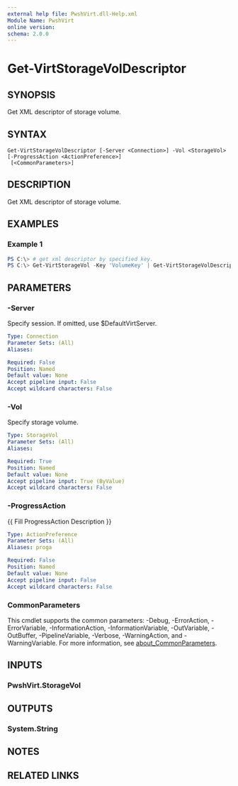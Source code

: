 ```yaml
---
external help file: PwshVirt.dll-Help.xml
Module Name: PwshVirt
online version:
schema: 2.0.0
---
```


# Get-VirtStorageVolDescriptor

## SYNOPSIS
Get XML descriptor of storage volume.

## SYNTAX

```
Get-VirtStorageVolDescriptor [-Server <Connection>] -Vol <StorageVol> [-ProgressAction <ActionPreference>]
 [<CommonParameters>]
```

## DESCRIPTION
Get XML descriptor of storage volume.

## EXAMPLES

### Example 1
```powershell
PS C:\> # get xml descriptor by specified key.
PS C:\> Get-VirtStorageVol -Key 'VolumeKey' | Get-VirtStorageVolDescriptor
```

## PARAMETERS

### -Server
Specify session.
If omitted, use $DefaultVirtServer.

```yaml
Type: Connection
Parameter Sets: (All)
Aliases:

Required: False
Position: Named
Default value: None
Accept pipeline input: False
Accept wildcard characters: False
```

### -Vol
Specify storage volume.

```yaml
Type: StorageVol
Parameter Sets: (All)
Aliases:

Required: True
Position: Named
Default value: None
Accept pipeline input: True (ByValue)
Accept wildcard characters: False
```

### -ProgressAction
{{ Fill ProgressAction Description }}

```yaml
Type: ActionPreference
Parameter Sets: (All)
Aliases: proga

Required: False
Position: Named
Default value: None
Accept pipeline input: False
Accept wildcard characters: False
```

### CommonParameters
This cmdlet supports the common parameters: -Debug, -ErrorAction, -ErrorVariable, -InformationAction, -InformationVariable, -OutVariable, -OutBuffer, -PipelineVariable, -Verbose, -WarningAction, and -WarningVariable. For more information, see [about_CommonParameters](http://go.microsoft.com/fwlink/?LinkID=113216).

## INPUTS

### PwshVirt.StorageVol

## OUTPUTS

### System.String

## NOTES

## RELATED LINKS
